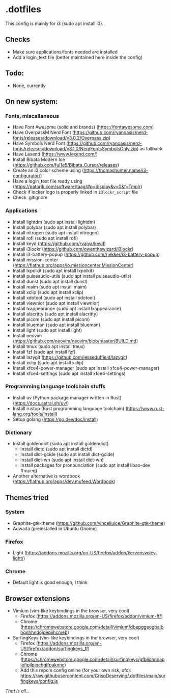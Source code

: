 # .dotfiles
This config is mainly for i3 (sudo apt install i3).

## Checks
- Make sure applications/fonts needed are installed
- Add a login_text file (better maintained here inside the config)

## Todo:
- None, currently

## On new system:

### Fonts, miscallaneous
- Have Font Awesome (solid and brands) (https://fontawesome.com)
- Have OverpassM Nerd Font (https://github.com/ryanoasis/nerd-fonts/releases/download/v3.0.2/Overpass.zip)
- Have Symbols Nerd Font (https://github.com/ryanoasis/nerd-fonts/releases/download/v3.1.0/NerdFontsSymbolsOnly.zip) as fallback
- Have Lexend (https://www.lexend.com/)
- Install Bibata Modern Ice (https://github.com/ful1e5/Bibata_Cursor/releases)
- Create an i3 color scheme using (https://thomashunter.name/i3-configurator/)
- Have a login_text file ready using (https://patorjk.com/software/taag/#p=display&v=0&f=Tmplr)
- Check if locker logo is properly linked in `i3lockr_script` file
- Check .gitignore

### Applications
- Install lightdm (sudo apt install lightdm)
- Install polybar (sudo apt install polybar)
- Install nitrogen (sudo apt install nitrogen)
- Install rofi (sudo apt install rofi)
- Install keyd (https://github.com/rvaiya/keyd)
- Install i3lockr (https://github.com/owenthewizard/i3lockr)
- Install i3-battery-popup (https://github.com/rjekker/i3-battery-popup)
- Install mission-center (https://flathub.org/apps/io.missioncenter.MissionCenter)
- Install lxpolkit (sudo apt install lxpolkit)
- Install pulseaudio-utils (sudo apt install pulseaudio-utils)
- Install dunst (sudo apt install dunst)
- Install maim (sudo apt install maim)
- Install xclip (sudo apt install xclip)
- Install xdotool (sudo apt install xdotool)
- Install viewnior (sudo apt install viewnior)
- Install lxappearance (sudo apt install lxappearance)
- Install alacritty (sudo apt install alacritty)
- Install picom (sudo apt install picom)
- Install blueman (sudo apt install blueman)
- Install light (sudo apt install light)
- Install neovim (https://github.com/neovim/neovim/blob/master/BUILD.md)
- Install tmux (sudo apt install tmux)
- Install fzf (sudo apt install fzf)
- Install lazygit (https://github.com/jesseduffield/lazygit)
- Install xclip (sudo apt install xclip)
- Install xfce4-power-manager (sudo apt install xfce4-power-manager)
- Install xfce4-settings (sudo apt install xfce4-settings)

### Programming language toolchain stuffs
- Install uv (Python package manager written in Rust) (https://docs.astral.sh/uv/)
- Install rustup (Rust programming language toolchain) (https://www.rust-lang.org/tools/install)
- Setup golang (https://go.dev/doc/install)

### Dictionary
- Install goldendict (sudo apt install goldendict)
  - Install dictd (sudo apt install dictd)
  - Install dict-gcide (sudo apt install dict-gcide)
  - Install dict-wn (sudo apt install dict-wn)
  - Install packages for pronounciation (sudo apt install libao-dev ffmpeg)
- Another alternative is wordbook (https://flathub.org/apps/dev.mufeed.Wordbook)

## Themes tried

### System
- Graphite-gtk-theme (https://github.com/vinceliuice/Graphite-gtk-theme)
- Adwaita (preinstalled in Ubuntu Gnome)

### Firefox
- Light (https://addons.mozilla.org/en-US/firefox/addon/kervensvolcy-light/)

### Chrome
- Default light is good enough, I think

## Browser extensions

- Vimium (vim-like keybindings in the browser, very cool)
    - Firefox (https://addons.mozilla.org/en-US/firefox/addon/vimium-ff/)
    - Chrome (https://chromewebstore.google.com/detail/vimium/dbepggeogbaibhgnhhndojpepiihcmeb)
- SurfingKeys (vim-like keybindings in the browser, very cool)
    - Firefox (https://addons.mozilla.org/en-US/firefox/addon/surfingkeys_ff)
    - Chrome (https://chromewebstore.google.com/detail/surfingkeys/gfbliohnnapiefjpjlpjnehglfpaknnc)
    - Add this repo's config online (for your own risk, ofc): https://raw.githubusercontent.com/CrispDeserving/.dotfiles/main/surfingkeys/config.js

_That is all..._
